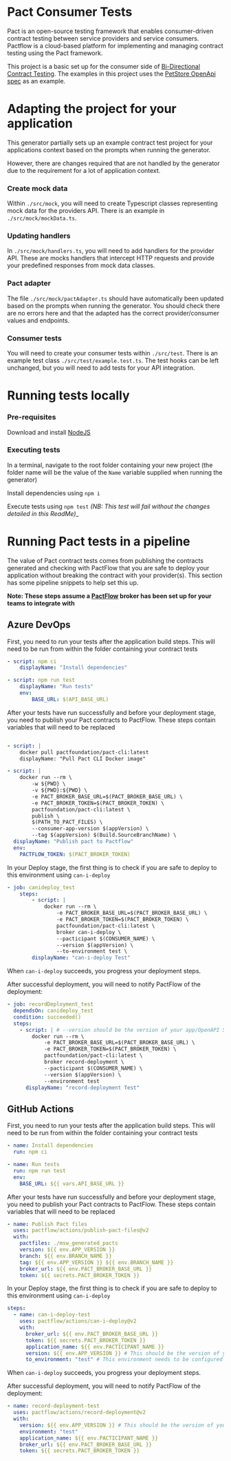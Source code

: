 # Pact Consumer Tests

Pact is an open-source testing framework that enables consumer-driven contract
testing between service providers and service consumers. Pactflow is a
cloud-based platform for implementing and managing contract testing using the
Pact framework.

This project is a basic set up for the consumer side of
[Bi-Directional Contract Testing](https://docs.pactflow.io/docs/bi-directional-contract-testing).
The examples in this project uses the
[PetStore OpenApi spec](https://github.com/OAI/OpenAPI-Specification/blob/main/examples/v3.0/petstore.yaml)
as an example.

# Adapting the project for your application

This generator partially sets up an example contract test project for your
applications context based on the prompts when running the generator.

However, there are changes required that are not handled by the generator due to
the requirement for a lot of application context.

### Create mock data

Within `./src/mock`, you will need to create Typescript classes representing
mock data for the providers API. There is an example in
`./src/mock/mockData.ts`.

### Updating handlers

In `./src/mock/handlers.ts`, you will need to add handlers for the provider API.
These are mocks handlers that intercept HTTP requests and provide your
predefined responses from mock data classes.

### Pact adapter

The file `./src/mock/pactAdapter.ts` should have automatically been updated
based on the prompts when running the generator. You should check there are no
errors here and that the adapted has the correct provider/consumer values and
endpoints.

### Consumer tests

You will need to create your consumer tests within `./src/test`. There is an
example test class `./src/test/example.test.ts`. The test hooks can be left
unchanged, but you will need to add tests for your API integration.

# Running tests locally
### Pre-requisites
Download and install [NodeJS](https://nodejs.org/en)

### Executing tests
In a terminal, navigate to the root folder containing your new project (the folder name will be the value of the `Name` variable supplied when running the generator)

Install dependencies using `npm i`

Execute tests using `npm test` _(NB: This test will fail without the changes detailed in this ReadMe)__

# Running Pact tests in a pipeline
The value of Pact contract tests comes from publishing the contracts generated and checking with PactFlow that you are safe to deploy your application without breaking the contract with your provider(s). This section has some pipeline snippets to help set this up.

**Note: These steps assume a [PactFlow](https://pactflow.io/pricing/) broker has been set up for your teams to integrate with**

## Azure DevOps
First, you need to run your tests after the application build steps. This will need to be run from within the folder containing your contract tests
```yaml
- script: npm ci
    displayName: "Install dependencies"

- script: npm run test
    displayName: "Run tests"
    env:
        BASE_URL: $(API_BASE_URL)
```

After your tests have run successfully and before your deployment stage, you need to publish your Pact contracts to PactFlow.
These steps contain variables that will need to be replaced

```yaml

- script: |
    docker pull pactfoundation/pact-cli:latest
    displayName: "Pull Pact CLI Docker image"

- script: |
    docker run --rm \
        -w ${PWD} \
        -v ${PWD}:${PWD} \
        -e PACT_BROKER_BASE_URL=$(PACT_BROKER_BASE_URL) \
        -e PACT_BROKER_TOKEN=$(PACT_BROKER_TOKEN) \
        pactfoundation/pact-cli:latest \
        publish \
        $(PATH_TO_PACT_FILES) \
        --consumer-app-version $(appVersion) \
        --tag $(appVersion) $(Build.SourceBranchName) \
  displayName: "Publish pact to Pactflow"
  env:
    PACTFLOW_TOKEN: $(PACT_BROKER_TOKEN)
```

In your Deploy stage, the first thing is to check if you are safe to deploy to this environment using `can-i-deploy`

```yaml
- job: canideploy_test
    steps:
        - script: |
            docker run --rm \
                -e PACT_BROKER_BASE_URL=$(PACT_BROKER_BASE_URL) \
                -e PACT_BROKER_TOKEN=$(PACT_BROKER_TOKEN) \
                pactfoundation/pact-cli:latest \
                broker can-i-deploy \
                --pacticipant $(CONSUMER_NAME) \
                --version $(appVersion) \
                --to-environment test \
        displayName: "can-i-deploy Test"
```

When `can-i-deploy` succeeds, you progress your deployment steps.

After successful deployment, you will need to notify PactFlow of the deployment:

```yaml
- job: recordDeployment_test
  dependsOn: canideploy_test
  condition: succeeded()
  steps:
    - script: | # --version should be the version of your app/OpenAPI Spec
        docker run --rm \
            -e PACT_BROKER_BASE_URL=$(PACT_BROKER_BASE_URL) \
            -e PACT_BROKER_TOKEN=$(PACT_BROKER_TOKEN) \
            pactfoundation/pact-cli:latest \
            broker record-deployment \
            --pacticipant $(CONSUMER_NAME) \
            --version $(appVersion) \
            --environment test
      displayName: "record-deployment Test"
```

## GitHub Actions
First, you need to run your tests after the application build steps. This will need to be run from within the folder containing your contract tests
```yaml
- name: Install dependencies
  run: npm ci

- name: Run tests
  run: npm run test
  env:
    BASE_URL: ${{ vars.API_BASE_URL }}
```

After your tests have run successfully and before your deployment stage, you need to publish your Pact contracts to PactFlow.
These steps contain variables that will need to be replaced

```yaml
- name: Publish Pact files
  uses: pactflow/actions/publish-pact-files@v2
  with:
    pactfiles: ./msw_generated_pacts
    version: ${{ env.APP_VERSION }}
    branch: ${{ env.BRANCH_NAME }}
    tag: ${{ env.APP_VERSION }} ${{ env.BRANCH_NAME }}
    broker_url: ${{ env.PACT_BROKER_BASE_URL }}
    token: ${{ secrets.PACT_BROKER_TOKEN }}
```

In your Deploy stage, the first thing is to check if you are safe to deploy to this environment using `can-i-deploy`

```yaml
steps:
  - name: can-i-deploy-test
    uses: pactflow/actions/can-i-deploy@v2
    with:
      broker_url: ${{ env.PACT_BROKER_BASE_URL }}
      token: ${{ secrets.PACT_BROKER_TOKEN }}
      application_name: ${{ env.PACTICIPANT_NAME }}
      version: ${{ env.APP_VERSION }} # This should be the version of your app/OpenAPI Spec
      to_environment: "test" # This environment needs to be configured in the PactFlow broker.
```

When `can-i-deploy` succeeds, you progress your deployment steps.

After successful deployment, you will need to notify PactFlow of the deployment:

```yaml
- name: record-deployment-test
  uses: pactflow/actions/record-deployment@v2
  with:
    version: ${{ env.APP_VERSION }} # This should be the version of your app/OpenAPI Spec
    environment: "test"
    application_name: ${{ env.PACTICIPANT_NAME }}
    broker_url: ${{ env.PACT_BROKER_BASE_URL }}
    token: ${{ secrets.PACT_BROKER_TOKEN }}
```